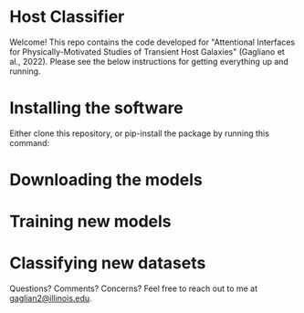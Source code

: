 # Host Classifier 
Welcome! This repo contains the code developed for "Attentional Interfaces for Physically-Motivated Studies of Transient Host Galaxies" (Gagliano et al., 2022). Please see the below instructions for getting everything up and running.

# Installing the software 
Either clone this repository, or pip-install the package by running this command: 

# Downloading the models


# Training new models


# Classifying new datasets

Questions? Comments? Concerns? Feel free to reach out to me at gaglian2@illinois.edu.
